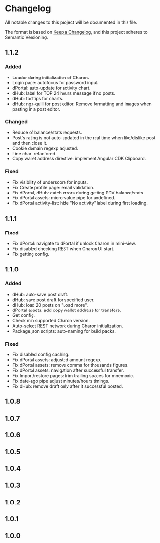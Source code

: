 # Changelog

All notable changes to this project will be documented in this file.

The format is based on [Keep a Changelog](https://keepachangelog.com/en/1.0.0/),
and this project adheres to [Semantic Versioning](https://semver.org/spec/v2.0.0.html).

## 1.1.2

### Added

- Loader during initialization of Charon.
- Login page: autofocus for password input.
- dPortal: auto-update for activity chart.
- dHub: label for TOP 24 hours message if no posts.
- dHub: tooltips for charts.
- dHub: ngx-quill for post editor. Remove formatting and images when pasting in a post editor.

### Changed

- Reduce of balance/stats requests.
- Post's rating is not auto-updated in the real time when like/dislike post and then close it.
- Cookie domain regexp adjusted.
- Line chart refactored.
- Copy wallet address directive: implement Angular CDK Clipboard.

### Fixed

- Fix visibility of underscore for inputs.
- Fix Create profile page: email validation.
- Fix dPortal, dHub: catch errors during getting PDV balance/stats.
- Fix dPortal assets: micro-value pipe for undefined.
- Fix dPortal activity-list: hide "No activity" label during first loading.

## 1.1.1

### Fixed

- Fix dPortal: navigate to dPortal if unlock Charon in mini-view.
- Fix disabled checking REST when Charon UI start.
- Fix getting config.

## 1.1.0

### Added

- dHub: auto-save post draft.
- dHub: save post draft for specified user.
- dHub: load 20 posts on "Load more".
- dPortal assets: add copy wallet address for transfers.
- Get config.
- Check min supported Charon version.
- Auto-select REST network during Charon initialization.
- Package.json scripts: auto-naming for build packs.

### Fixed

- Fix disabled config caching.
- Fix dPortal assets: adjusted amount regexp.
- Fix dPortal assets: remove comma for thousands figures.
- Fix dPortal assets: navigation after successful transfer.
- Fix Import/restore pages: trim trailing spaces for mnemonic.
- Fix date-ago pipe adjust minutes/hours timings.
- Fix dHub: remove draft only after it successful posted.

## 1.0.8
## 1.0.7
## 1.0.6
## 1.0.5
## 1.0.4
## 1.0.3
## 1.0.2
## 1.0.1
## 1.0.0
